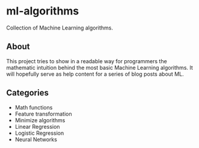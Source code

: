# ml-algorithms
Collection of Machine Learning algorithms.

## About
This project tries to show in a readable way for programmers the mathematic intuition behind the most basic Machine Learning algorithms. It will hopefully serve as help content for a series of blog posts about ML.

## Categories
* Math functions
* Feature transformation
* Minimize algorithms
* Linear Regression
* Logistic Regression
* Neural Networks